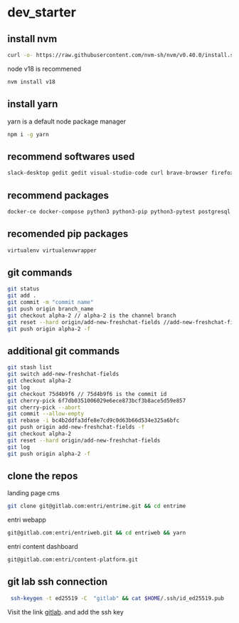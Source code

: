 # dev_starter

## install nvm 

```bash
curl -o- https://raw.githubusercontent.com/nvm-sh/nvm/v0.40.0/install.sh | bash && source ~/.zshrc

```
node v18 is recommened 
```bash
nvm install v18
```

## install yarn 
yarn is a default node package manager
```bash
npm i -g yarn
```
## recommend softwares used 
```bash
slack-desktop gedit gedit visual-studio-code curl brave-browser firefox google-chrome postman notejot kdeconnect
```

## recommend packages 
```bash
docker-ce docker-compose python3 python3-pip python3-pytest postgresql postgresql-contrib
```

## recomended pip packages

```bash
virtualenv virtualenvwrapper
```
## git commands

```bash
git status
git add .
git commit -m "commit name"
git push origin branch_name
git checkout alpha-2 // alpha-2 is the channel branch
git reset --hard origin/add-new-freshchat-fields //add-new-freshchat-fields  feature branch
git push origin alpha-2 -f
```
## additional git commands

```bash
git stash list
git switch add-new-freshchat-fields
git checkout alpha-2
git log
git checkout 75d4b9f6 // 75d4b9f6 is the commit id
git cherry-pick 6f7db0351006029e6ece873bcf3b8ace5d59e857
git cherry-pick --abort
git commit --allow-empty
git rebase -i bc4b2ddfa3dfe8e7cd9c0d63b66d534e325a6bfc
git push origin add-new-freshchat-fields -f
git checkout alpha-2
git reset --hard origin/add-new-freshchat-fields
git log
git push origin alpha-2 -f

```

## clone the repos

landing page cms
```bash 
git clone git@gitlab.com:entri/entrime.git && cd entrime
```
entri webapp
```bash
git@gitlab.com:entri/entriweb.git && cd entriweb && yarn
```
entri content dashboard
```bash
git@gitlab.com:entri/content-platform.git
```


## git lab ssh connection 
```bash
 ssh-keygen -t ed25519 -C  "gitlab" && cat $HOME/.ssh/id_ed25519.pub
```
Visit the link [gitlab](https://gitlab.com/-/user_settings/ssh_keys).
and add the ssh key 

